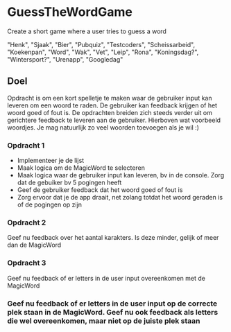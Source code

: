 # GuessTheWordGame
Create a short game where a user tries to guess a word

"Henk", "Sjaak", "Bier", "Pubquiz", "Testcoders", "Scheissarbeid", "Koekenpan",
"Word", "Wak", "Vet", "Leip", "Rona", "Koningsdag?", "Wintersport?", "Urenapp", "Googledag"

<h2>Doel</h2>
Opdracht is om een kort spelletje te maken waar de gebruiker input kan leveren om een woord te raden. De gebruiker kan feedback krijgen of het woord goed of fout is. De opdrachten breiden zich steeds verder uit om gerichtere feedback te leveren aan de gebruiker. Hierboven wat voorbeeld woordjes. Je mag natuurlijk zo veel woorden toevoegen als je wil :) 

<h3>Opdracht 1</h3>
<ul>
  <li>Implementeer je de lijst</li>
  <li>Maak logica om de MagicWord te selecteren</li>
  <li>Maak logica waar de gebruiker input kan leveren, bv in de console. Zorg dat de gebuiker bv 5 pogingen heeft</li>
  <li>Geef de gebruiker feedback dat het woord goed of fout is</li>  
  <li>Zorg ervoor dat je de app draait, net zolang totdat het woord geraden is of de pogingen op zijn</li>
</ul>

<h3>Opdracht 2</h3>
Geef nu feedback over het aantal karakters. Is deze minder, gelijk of meer dan de MagicWord

<h3>Opdracht 3</h3>
Geef nu feedback of er letters in de user input overeenkomen met de MagicWord

<h3><Opdracht 4</h3>
Geef nu feedback of er letters in de user input op de correcte plek staan in de MagicWord. Geef nu ook feedback als letters die wel overeenkomen, maar niet op de juiste plek staan
